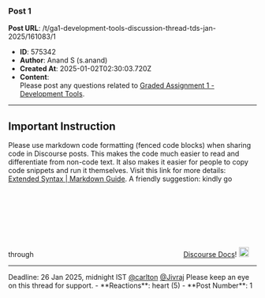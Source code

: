 ### Post 1
**Post URL**: /t/ga1-development-tools-discussion-thread-tds-jan-2025/161083/1
- **ID**: 575342
- **Author**: Anand S (s.anand)
- **Created At**: 2025-01-02T02:30:03.720Z
- **Content**:  
  Please post any questions related to <a href="https://exam.sanand.workers.dev/tds-2025-01-ga1">Graded Assignment 1 - Development Tools</a>.
<hr>
<h2><a name="p-575342-important-instruction-1" class="anchor" href="#p-575342-important-instruction-1"></a>Important Instruction</h2>
Please use markdown code formatting (fenced code blocks) when sharing code in Discourse posts. This makes the code much easier to read and differentiate from non-code text. It also makes it easier for people to copy code snippets and run it themselves. Visit this link for more details: <a href="https://www.markdownguide.org/extended-syntax/#fenced-code-blocks" class="inline-onebox">Extended Syntax | Markdown Guide</a>.
A friendly suggestion: kindly go through <a class="hashtag-cooked" href="/c/docs-discourse/45" data-type="category" data-slug="docs-discourse" data-id="45"><span class="hashtag-icon-placeholder"><svg class="fa d-icon d-icon-square-full svg-icon svg-node"><use href="#square-full"></use></svg></span><span>Discourse Docs</span></a>! <img src="https://emoji.discourse-cdn.com/google/slight_smile.png?v=12" title=":slight_smile:" class="emoji" alt=":slight_smile:" loading="lazy" width="20" height="20">
<hr>
Deadline: 26 Jan 2025, midnight IST
<a class="mention" href="/u/carlton">@carlton</a> <a class="mention" href="/u/jivraj">@Jivraj</a> Please keep an eye on this thread for support.
- **Reactions**: heart (5)
- **Post Number**: 1

